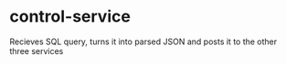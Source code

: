 # control-service
Recieves SQL query, turns it into parsed JSON and posts it to the other three services
